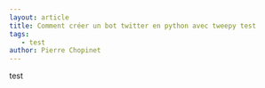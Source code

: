 ```yaml
---
layout: article
title: Comment créer un bot twitter en python avec tweepy test
tags:
   - test
author: Pierre Chopinet
---
```


test